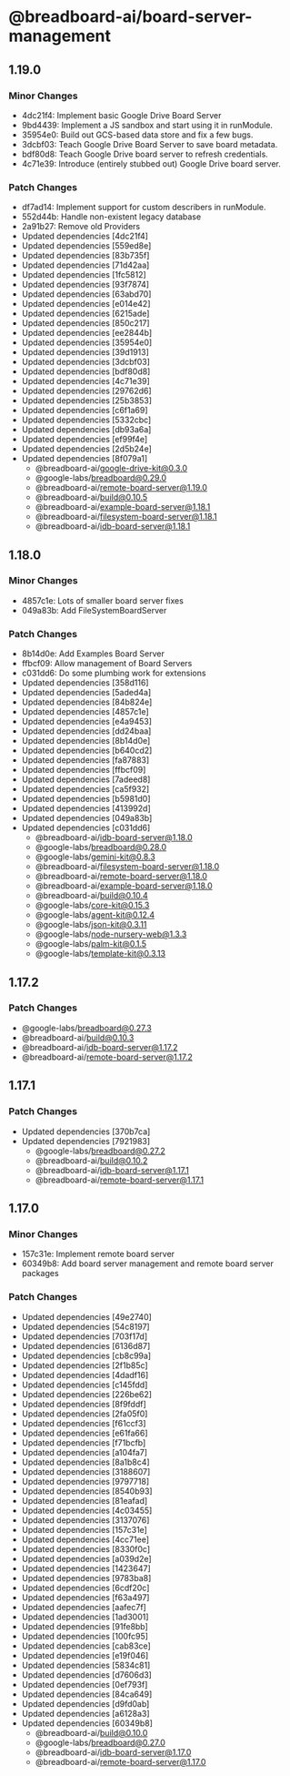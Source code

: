 # @breadboard-ai/board-server-management

## 1.19.0

### Minor Changes

- 4dc21f4: Implement basic Google Drive Board Server
- 9bd4439: Implement a JS sandbox and start using it in runModule.
- 35954e0: Build out GCS-based data store and fix a few bugs.
- 3dcbf03: Teach Google Drive Board Server to save board metadata.
- bdf80d8: Teach Google Drive board server to refresh credentials.
- 4c71e39: Introduce (entirely stubbed out) Google Drive board server.

### Patch Changes

- df7ad14: Implement support for custom describers in runModule.
- 552d44b: Handle non-existent legacy database
- 2a91b27: Remove old Providers
- Updated dependencies [4dc21f4]
- Updated dependencies [559ed8e]
- Updated dependencies [83b735f]
- Updated dependencies [71d42aa]
- Updated dependencies [1fc5812]
- Updated dependencies [93f7874]
- Updated dependencies [63abd70]
- Updated dependencies [e014e42]
- Updated dependencies [6215ade]
- Updated dependencies [850c217]
- Updated dependencies [ee2844b]
- Updated dependencies [35954e0]
- Updated dependencies [39d1913]
- Updated dependencies [3dcbf03]
- Updated dependencies [bdf80d8]
- Updated dependencies [4c71e39]
- Updated dependencies [29762d6]
- Updated dependencies [25b3853]
- Updated dependencies [c6f1a69]
- Updated dependencies [5332cbc]
- Updated dependencies [db93a6a]
- Updated dependencies [ef99f4e]
- Updated dependencies [2d5b24e]
- Updated dependencies [8f079a1]
  - @breadboard-ai/google-drive-kit@0.3.0
  - @google-labs/breadboard@0.29.0
  - @breadboard-ai/remote-board-server@1.19.0
  - @breadboard-ai/build@0.10.5
  - @breadboard-ai/example-board-server@1.18.1
  - @breadboard-ai/filesystem-board-server@1.18.1
  - @breadboard-ai/idb-board-server@1.18.1

## 1.18.0

### Minor Changes

- 4857c1e: Lots of smaller board server fixes
- 049a83b: Add FileSystemBoardServer

### Patch Changes

- 8b14d0e: Add Examples Board Server
- ffbcf09: Allow management of Board Servers
- c031dd6: Do some plumbing work for extensions
- Updated dependencies [358d116]
- Updated dependencies [5aded4a]
- Updated dependencies [84b824e]
- Updated dependencies [4857c1e]
- Updated dependencies [e4a9453]
- Updated dependencies [dd24baa]
- Updated dependencies [8b14d0e]
- Updated dependencies [b640cd2]
- Updated dependencies [fa87883]
- Updated dependencies [ffbcf09]
- Updated dependencies [7adeed8]
- Updated dependencies [ca5f932]
- Updated dependencies [b5981d0]
- Updated dependencies [413992d]
- Updated dependencies [049a83b]
- Updated dependencies [c031dd6]
  - @breadboard-ai/idb-board-server@1.18.0
  - @google-labs/breadboard@0.28.0
  - @google-labs/gemini-kit@0.8.3
  - @breadboard-ai/filesystem-board-server@1.18.0
  - @breadboard-ai/remote-board-server@1.18.0
  - @breadboard-ai/example-board-server@1.18.0
  - @breadboard-ai/build@0.10.4
  - @google-labs/core-kit@0.15.3
  - @google-labs/agent-kit@0.12.4
  - @google-labs/json-kit@0.3.11
  - @google-labs/node-nursery-web@1.3.3
  - @google-labs/palm-kit@0.1.5
  - @google-labs/template-kit@0.3.13

## 1.17.2

### Patch Changes

- @google-labs/breadboard@0.27.3
- @breadboard-ai/build@0.10.3
- @breadboard-ai/idb-board-server@1.17.2
- @breadboard-ai/remote-board-server@1.17.2

## 1.17.1

### Patch Changes

- Updated dependencies [370b7ca]
- Updated dependencies [7921983]
  - @google-labs/breadboard@0.27.2
  - @breadboard-ai/build@0.10.2
  - @breadboard-ai/idb-board-server@1.17.1
  - @breadboard-ai/remote-board-server@1.17.1

## 1.17.0

### Minor Changes

- 157c31e: Implement remote board server
- 60349b8: Add board server management and remote board server packages

### Patch Changes

- Updated dependencies [49e2740]
- Updated dependencies [54c8197]
- Updated dependencies [703f17d]
- Updated dependencies [6136d87]
- Updated dependencies [cb8c99a]
- Updated dependencies [2f1b85c]
- Updated dependencies [4dadf16]
- Updated dependencies [c145fdd]
- Updated dependencies [226be62]
- Updated dependencies [8f9fddf]
- Updated dependencies [2fa05f0]
- Updated dependencies [f61ccf3]
- Updated dependencies [e61fa66]
- Updated dependencies [f71bcfb]
- Updated dependencies [a104fa7]
- Updated dependencies [8a1b8c4]
- Updated dependencies [3188607]
- Updated dependencies [9797718]
- Updated dependencies [8540b93]
- Updated dependencies [81eafad]
- Updated dependencies [4c03455]
- Updated dependencies [3137076]
- Updated dependencies [157c31e]
- Updated dependencies [4cc71ee]
- Updated dependencies [8330f0c]
- Updated dependencies [a039d2e]
- Updated dependencies [1423647]
- Updated dependencies [9783ba8]
- Updated dependencies [6cdf20c]
- Updated dependencies [f63a497]
- Updated dependencies [aafec7f]
- Updated dependencies [1ad3001]
- Updated dependencies [91fe8bb]
- Updated dependencies [100fc95]
- Updated dependencies [cab83ce]
- Updated dependencies [e19f046]
- Updated dependencies [5834c81]
- Updated dependencies [d7606d3]
- Updated dependencies [0ef793f]
- Updated dependencies [84ca649]
- Updated dependencies [d9fd0ab]
- Updated dependencies [a6128a3]
- Updated dependencies [60349b8]
  - @breadboard-ai/build@0.10.0
  - @google-labs/breadboard@0.27.0
  - @breadboard-ai/idb-board-server@1.17.0
  - @breadboard-ai/remote-board-server@1.17.0
